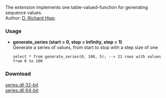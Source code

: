 The extension implements one table-valued-function for generating sequence values.<br>
Author: [D. Richard Hipp](https://sqlite.org/src/file/ext/misc/series.c).



### Usage

* **generate_series (start = 0, stop = Infinity, step = 1)**<br>
  Generate a series of values, from start to stop with a step size of one 

  ```
  select * from generate_series(0, 100, 5); --> 21 rows with values from 0 to 100
  ```

### Download
[series.dll 32-bit](https://github.com/little-brother/sqlite-extensions/releases/latest/download/series-x32.zip)<br>
[series.dll 64-bit](https://github.com/little-brother/sqlite-extensions/releases/latest/download/series-x64.zip)